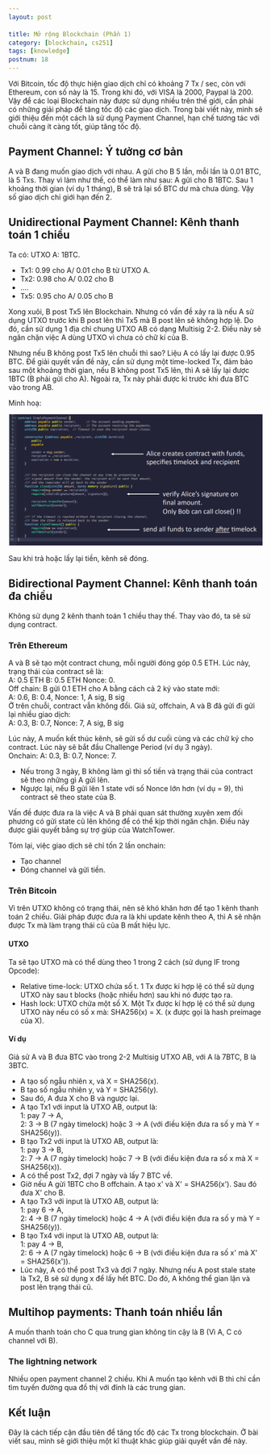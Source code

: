 ```yaml
---
layout: post

title: Mở rộng Blockchain (Phần 1)
category: [blockchain, cs251]
tags: [knowledge]
postnum: 18
---
```


Với Bitcoin, tốc độ thực hiện giao dịch chỉ có khoảng 7 Tx / sec, còn với Ethereum, con số này là 15. Trong khi đó, với VISA là 2000, Paypal là 200. Vậy để các loại Blockchain này được sử dụng nhiều trên thế giới, cần phải có những giải pháp để tăng tốc độ các giao dịch. Trong bài viết này, mình sẽ giới thiệu đến một cách là sử dụng Payment Channel, hạn chế tương tác với chuỗi càng ít càng tốt, giúp tăng tốc độ.

## Payment Channel: Ý tưởng cơ bản

A và B đang muốn giao dịch với nhau. A gửi cho B 5 lần, mỗi lần là 0.01 BTC, là 5 Txs. Thay vì làm như thế, có thể làm như sau: A gửi cho B 1BTC. Sau 1 khoảng thời gian (ví dụ 1 tháng), B sẽ trả lại số BTC dư mà chưa dùng. Vậy số giao dịch chỉ giới hạn đến 2.

## Unidirectional Payment Channel: Kênh thanh toán 1 chiều

Ta có: UTXO A: 1BTC.

- Tx1: 0.99 cho A/ 0.01 cho B từ UTXO A.
- Tx2: 0.98 cho A/ 0.02 cho B
- ....
- Tx5: 0.95 cho A/ 0.05 cho B

Xong xuôi, B post Tx5 lên Blockchain. Nhưng có vấn đề xảy ra là nếu A sử dụng UTXO trước khi B post lên thì Tx5 mà B post lên sẽ không hợp lệ. Do đó, cần sử dụng 1 địa chỉ chung UTXO AB có dạng Multisig 2-2. Điều này sẽ ngăn chặn việc A dùng UTXO vì chưa có chữ kí của B.

Nhưng nếu B không post Tx5 lên chuỗi thì sao? Liệu A có lấy lại được 0.95 BTC. Để giải quyết vấn đề này, cần sử dụng một time-locked Tx, đảm bảo sau một khoảng thời gian, nếu B không post Tx5 lên, thì A sẽ lấy lại được 1BTC (B phải gửi cho A). Ngoài ra, Tx này phải được kí trước khi đưa BTC vào trong AB.

Minh hoạ:

<a class="post-image" >
	<img itemprop="image"  src="/assets/images/post_img/post18_1.PNG"/>
</a>

Sau khi trả hoặc lấy lại tiền, kênh sẽ đóng.

## Bidirectional Payment Channel: Kênh thanh toán đa chiều

Không sử dụng 2 kênh thanh toán 1 chiều thay thế. Thay vào đó, ta sẽ sử dụng contract.

### Trên Ethereum

A và B sẽ tạo một contract chung, mỗi người đóng góp 0.5 ETH. Lúc này, trạng thái của contract sẽ là: <br>
A: 0.5 ETH      B: 0.5 ETH      Nonce: 0. <br>
Off chain: B gửi 0.1 ETH cho A bằng cách cả 2 ký vào state mới: <br>
A: 0.6,  B: 0.4,  Nonce: 1, A sig,  B sig   <br>
Ở trên chuỗi, contract vẫn không đổi. Giả sử, offchain, A và B đã gửi đi gửi lại nhiều giao dịch:<br>
A: 0.3,  B: 0.7,  Nonce: 7, A sig,  B sig <br>

Lúc này, A muốn kết thúc kênh, sẽ gửi số dư cuối cùng và các chữ ký cho contract. Lúc này sẽ bắt đầu Challenge Period (ví dụ 3 ngày). <br>
Onchain: A: 0.3,    B: 0.7,     Nonce: 7. <br>

- Nếu trong 3 ngày, B không làm gì thì số tiền và trạng thái của contract sẽ theo những gì A gửi lên.
- Ngược lại, nếu B gửi lên 1 state với số Nonce lớn hơn (ví dụ = 9), thì contract sẽ theo state của B.

Vấn đề được đưa ra là việc A và B phải quan sát thường xuyên xem đối phương có gửi state cũ lên không để có thể kịp thời ngăn chặn. Điều này được giải quyết bằng sự trợ giúp của WatchTower.

Tóm lại, việc giao dịch sẽ chỉ tốn 2 lần onchain:

- Tạo channel
- Đóng channel và gửi tiền.

### Trên Bitcoin

Vì trên UTXO không có trạng thái, nên sẽ khó khăn hơn để tạo 1 kênh thanh toán 2 chiều. Giải pháp được đưa ra là khi update kênh theo A, thì A sẽ nhận được Tx mà làm trạng thái cũ của B mất hiệu lực.

#### UTXO

Ta sẽ tạo UTXO mà có thể dùng theo 1 trong 2 cách (sử dụng IF trong Opcode):

- Relative time-lock: UTXO chứa số t. 1 Tx được kí hợp lệ có thể sử dụng UTXO này sau t blocks (hoặc nhiều hơn) sau khi nó được tạo ra.
- Hash lock: UTXO chứa một số X. Một Tx được kí hợp lệ có thể sử dụng UTXO này nếu có số x mà: SHA256(x) = X.
(x được gọi là hash preimage của X).

#### Ví dụ

Giả sử A và B đưa BTC vào trong 2-2 Multisig UTXO AB, với A là 7BTC, B là 3BTC. <br>

- A tạo số ngẫu nhiên x, và X = SHA256(x).
- B tạo số ngẫu nhiên y, và Y = SHA256(y).
- Sau đó, A đưa X cho B và ngược lại.
- A tạo Tx1 với input là UTXO AB, output là: <br>
    1: pay 7 -> A,  <br>
    2: 3 -> B (7 ngày timelock) hoặc 3 -> A (với điều kiện đưa ra số y mà Y = SHA256(y)).
- B tạo Tx2 với input là UTXO AB, output là: <br>
    1: pay 3 -> B, <br>
    2: 7 -> A (7 ngày timelock) hoặc 7 -> B (với điều kiện đưa ra số x mà X = SHA256(x)).
- A có thể post Tx2, đợi 7 ngày và lấy 7 BTC về.
- Giờ nếu A gửi 1BTC cho B offchain. A tạo x' và X' = SHA256(x'). Sau đó đưa X' cho B.
- A tạo Tx3 với input là UTXO AB, output là: <br>
    1: pay 6 -> A,  <br>
    2: 4 -> B (7 ngày timelock) hoặc 4 -> A (với điều kiện đưa ra số y mà Y = SHA256(y)).
- B tạo Tx4 với input là UTXO AB, output là: <br>
    1: pay 4 -> B, <br>
    2: 6 -> A (7 ngày timelock) hoặc 6 -> B (với điều kiện đưa ra số x' mà X' = SHA256(x')).
- Lúc này, A có thể post Tx3 và đợi 7 ngày. Nhưng nếu A post stale state là Tx2, B sẽ sử dụng x để lấy hết BTC. Do đó, A không thể gian lận và post lên trạng thái cũ.

## Multihop payments: Thanh toán nhiều lần

A muốn thanh toán cho C qua trung gian không tin cậy là B (Vì A, C có channel với B).

### The lightning network

Nhiều open payment channel 2 chiều. Khi A muốn tạo kênh với B thì chỉ cần tìm tuyến đường qua đồ thị với đỉnh là các trung gian.

## Kết luận

Đây là cách tiếp cận đầu tiên để tăng tốc độ các Tx trong blockchain. Ở bài viết sau, mình sẽ giới thiệu một kĩ thuật khác giúp giải quyết vấn đề này.
